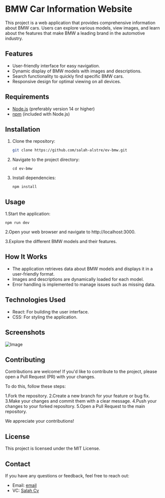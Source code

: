 # BMW Car Information Website

This project is a web application that provides comprehensive information about BMW cars. Users can explore various models, view images, and learn about the features that make BMW a leading brand in the automotive industry.

## Features

- User-friendly interface for easy navigation.
- Dynamic display of BMW models with images and descriptions.
- Search functionality to quickly find specific BMW cars.
- Responsive design for optimal viewing on all devices.

## Requirements

- [Node.js](https://nodejs.org/) (preferably version 14 or higher)
- [npm](https://www.npmjs.com/) (included with Node.js)

## Installation

1. Clone the repository:
   ```bash
   git clone https://github.com/salah-alstre/ev-bmw.git

2. Navigate to the project directory:

       cd ev-bmw

3. Install dependencies:

       npm install
## Usage

1.Start the application:

    npm run dev

 2.Open your web browser and navigate to http://localhost:3000.


3.Explore the different BMW models and their features.

## How It Works
- The application retrieves data about BMW models and displays it in a user-friendly format.
- Images and descriptions are dynamically loaded for each model.
- Error handling is implemented to manage issues such as missing data.
 
## Technologies Used
- React: For building the user interface.
- CSS: For styling the application.


## Screenshots

![Image](https://github.com/salah-alstre/ev-bmw/blob/main/src/assets/bmw-love.jpg)


## Contributing


Contributions are welcome! If you'd like to contribute to the project, please open a Pull Request (PR) with your changes.

To do this, follow these steps:

1.Fork the repository.
2.Create a new branch for your feature or bug fix.
3.Make your changes and commit them with a clear message.
4.Push your changes to your forked repository.
5.Open a Pull Request to the main repository.

We appreciate your contributions!

## License
This project is licensed under the MIT License.

## Contact
If you have any questions or feedback, feel free to reach out:

- Email: [email](mailto:error.salah59@gmail.com)
- VC:    [ Salah Cv ](https://salahcv.site/)

